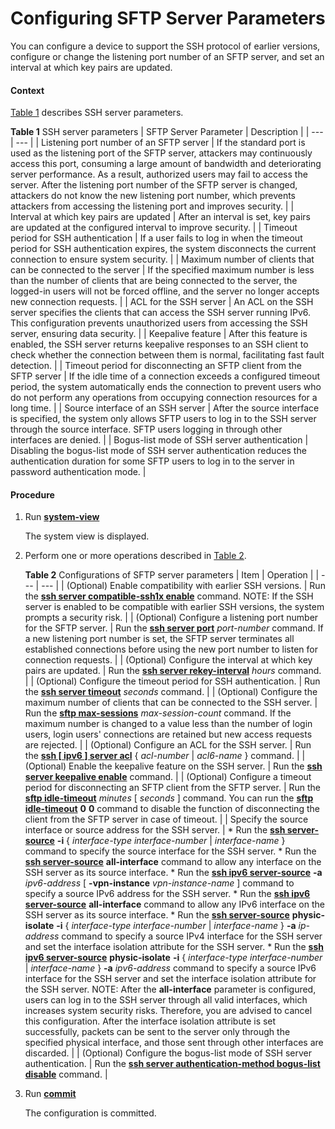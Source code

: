 Configuring SFTP Server Parameters
==================================

You can configure a device to support the SSH protocol of earlier versions, configure or change the listening port number of an SFTP server, and set an interval at which key pairs are updated.

#### Context

[Table 1](#EN-US_TASK_0172359931__tab_dc_vrp_vfm_cfg_001801) describes SSH server parameters.

**Table 1** SSH server parameters
| SFTP Server Parameter | Description |
| --- | --- |
| Listening port number of an SFTP server | If the standard port is used as the listening port of the SFTP server, attackers may continuously access this port, consuming a large amount of bandwidth and deteriorating server performance. As a result, authorized users may fail to access the server. After the listening port number of the SFTP server is changed, attackers do not know the new listening port number, which prevents attackers from accessing the listening port and improves security. |
| Interval at which key pairs are updated | After an interval is set, key pairs are updated at the configured interval to improve security. |
| Timeout period for SSH authentication | If a user fails to log in when the timeout period for SSH authentication expires, the system disconnects the current connection to ensure system security. |
| Maximum number of clients that can be connected to the server | If the specified maximum number is less than the number of clients that are being connected to the server, the logged-in users will not be forced offline, and the server no longer accepts new connection requests. |
| ACL for the SSH server | An ACL on the SSH server specifies the clients that can access the SSH server running IPv6. This configuration prevents unauthorized users from accessing the SSH server, ensuring data security. |
| Keepalive feature | After this feature is enabled, the SSH server returns keepalive responses to an SSH client to check whether the connection between them is normal, facilitating fast fault detection. |
| Timeout period for disconnecting an SFTP client from the SFTP server | If the idle time of a connection exceeds a configured timeout period, the system automatically ends the connection to prevent users who do not perform any operations from occupying connection resources for a long time. |
| Source interface of an SSH server | After the source interface is specified, the system only allows SFTP users to log in to the SSH server through the source interface. SFTP users logging in through other interfaces are denied. |
| Bogus-list mode of SSH server authentication | Disabling the bogus-list mode of SSH server authentication reduces the authentication duration for some SFTP users to log in to the server in password authentication mode. |



#### Procedure

1. Run [**system-view**](cmdqueryname=system-view)
   
   
   
   The system view is displayed.
2. Perform one or more operations described in [Table 2](#EN-US_TASK_0172359931__tab_dc_vrp_vfm_cfg_001802).
   
   
   
   **Table 2** Configurations of SFTP server parameters
   | Item | Operation |
   | --- | --- |
   | (Optional) Enable compatibility with earlier SSH versions. | Run the [**ssh server compatible-ssh1x enable**](cmdqueryname=ssh+server+compatible-ssh1x+enable) command.  NOTE:  If the SSH server is enabled to be compatible with earlier SSH versions, the system prompts a security risk. |
   | (Optional) Configure a listening port number for the SFTP server. | Run the [**ssh server port**](cmdqueryname=ssh+server+port) *port-number* command.  If a new listening port number is set, the SFTP server terminates all established connections before using the new port number to listen for connection requests. |
   | (Optional) Configure the interval at which key pairs are updated. | Run the [**ssh server rekey-interval**](cmdqueryname=ssh+server+rekey-interval) *hours* command. |
   | (Optional) Configure the timeout period for SSH authentication. | Run the [**ssh server timeout**](cmdqueryname=ssh+server+timeout) *seconds* command. |
   | (Optional) Configure the maximum number of clients that can be connected to the SSH server. | Run the [**sftp max-sessions**](cmdqueryname=sftp+max-sessions) *max-session-count* command.  If the maximum number is changed to a value less than the number of login users, login users' connections are retained but new access requests are rejected. |
   | (Optional) Configure an ACL for the SSH server. | Run the [**ssh [ ipv6 ] server acl**](cmdqueryname=ssh+%5B+ipv6+%5D+server+acl) { *acl-number* | *acl6-name* } command. |
   | (Optional) Enable the keepalive feature on the SSH server. | Run the [**ssh server keepalive enable**](cmdqueryname=ssh+server+keepalive+enable) command. |
   | (Optional) Configure a timeout period for disconnecting an SFTP client from the SFTP server. | Run the [**sftp idle-timeout**](cmdqueryname=sftp+idle-timeout) *minutes* [ *seconds* ] command.  You can run the [**sftp idle-timeout**](cmdqueryname=sftp+idle-timeout) **0** **0** command to disable the function of disconnecting the client from the SFTP server in case of timeout. |
   | Specify the source interface or source address for the SSH server. | * Run the [**ssh server-source**](cmdqueryname=ssh+server-source) **-i** { *interface-type* *interface-number* | *interface-name* } command to specify the source interface for the SSH server. * Run the [**ssh server-source**](cmdqueryname=ssh+server-source) **all-interface** command to allow any interface on the SSH server as its source interface. * Run the [**ssh ipv6 server-source**](cmdqueryname=ssh+ipv6+server-source) **-a** *ipv6-address* [ **-vpn-instance** *vpn-instance-name* ] command to specify a source IPv6 address for the SSH server. * Run the [**ssh ipv6 server-source**](cmdqueryname=ssh+ipv6+server-source) **all-interface** command to allow any IPv6 interface on the SSH server as its source interface. * Run the [**ssh server-source**](cmdqueryname=ssh+server-source) **physic-isolate** **-i** { *interface-type* *interface-number* | *interface-name* } **-a** *ip-address* command to specify a source IPv4 interface for the SSH server and set the interface isolation attribute for the SSH server. * Run the [**ssh ipv6 server-source**](cmdqueryname=ssh+ipv6+server-source) **physic-isolate** **-i** { *interface-type* *interface-number* | *interface-name* } **-a** *ipv6-address* command to specify a source IPv6 interface for the SSH server and set the interface isolation attribute for the SSH server. NOTE:  After the **all-interface** parameter is configured, users can log in to the SSH server through all valid interfaces, which increases system security risks. Therefore, you are advised to cancel this configuration.  After the interface isolation attribute is set successfully, packets can be sent to the server only through the specified physical interface, and those sent through other interfaces are discarded. |
   | (Optional) Configure the bogus-list mode of SSH server authentication. | Run the [**ssh server authentication-method bogus-list disable**](cmdqueryname=ssh+server+authentication-method+bogus-list+disable) command. |
3. Run [**commit**](cmdqueryname=commit)
   
   
   
   The configuration is committed.